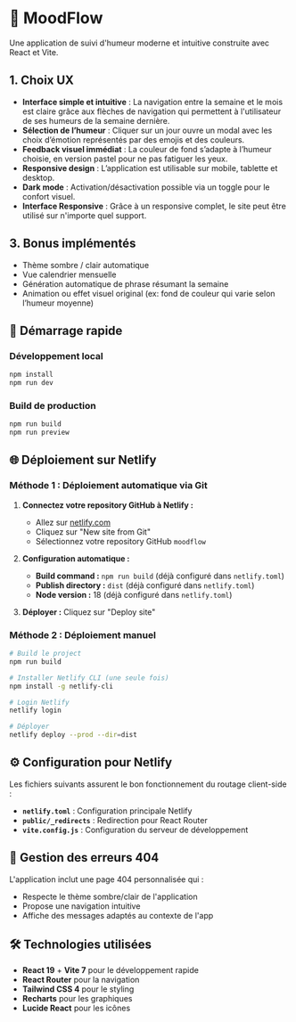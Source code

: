 # 🌈 MoodFlow

Une application de suivi d'humeur moderne et intuitive construite avec React et Vite.

## 1. Choix UX

- **Interface simple et intuitive** : La navigation entre la semaine et le mois est claire grâce aux flèches de navigation qui permettent à l'utilisateur de ses humeurs de la semaine dernière.  
- **Sélection de l’humeur** : Cliquer sur un jour ouvre un modal avec les choix d’émotion représentés par des emojis et des couleurs.  
- **Feedback visuel immédiat** : La couleur de fond s’adapte à l’humeur choisie, en version pastel pour ne pas fatiguer les yeux.  
- **Responsive design** : L’application est utilisable sur mobile, tablette et desktop.  
- **Dark mode** : Activation/désactivation possible via un toggle pour le confort visuel.
- **Interface Responsive** : Grâce à un responsive complet, le site peut être utilisé sur n'importe quel support. 

## 3. Bonus implémentés

- Thème sombre / clair automatique
- Vue calendrier mensuelle
- Génération automatique de phrase résumant la semaine
- Animation ou effet visuel original (ex: fond de couleur qui varie selon l’humeur moyenne)  


## 🚀 Démarrage rapide

### Développement local
```bash
npm install
npm run dev
```

### Build de production
```bash
npm run build
npm run preview
```

## 🌐 Déploiement sur Netlify

### Méthode 1 : Déploiement automatique via Git

1. **Connectez votre repository GitHub à Netlify :**
   - Allez sur [netlify.com](https://netlify.com)
   - Cliquez sur "New site from Git"
   - Sélectionnez votre repository GitHub `moodflow`

2. **Configuration automatique :**
   - **Build command :** `npm run build` (déjà configuré dans `netlify.toml`)
   - **Publish directory :** `dist` (déjà configuré dans `netlify.toml`)
   - **Node version :** 18 (déjà configuré dans `netlify.toml`)

3. **Déployer :** Cliquez sur "Deploy site"

### Méthode 2 : Déploiement manuel

```bash
# Build le project
npm run build

# Installer Netlify CLI (une seule fois)
npm install -g netlify-cli

# Login Netlify
netlify login

# Déployer
netlify deploy --prod --dir=dist
```

## ⚙️ Configuration pour Netlify

Les fichiers suivants assurent le bon fonctionnement du routage client-side :

- **`netlify.toml`** : Configuration principale Netlify
- **`public/_redirects`** : Redirection pour React Router
- **`vite.config.js`** : Configuration du serveur de développement

## 🎯 Gestion des erreurs 404

L'application inclut une page 404 personnalisée qui :
- Respecte le thème sombre/clair de l'application
- Propose une navigation intuitive
- Affiche des messages adaptés au contexte de l'app

## 🛠️ Technologies utilisées

- **React 19** + **Vite 7** pour le développement rapide
- **React Router** pour la navigation
- **Tailwind CSS 4** pour le styling
- **Recharts** pour les graphiques
- **Lucide React** pour les icônes